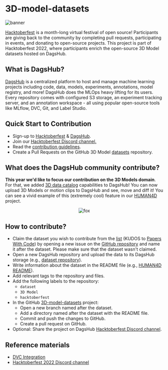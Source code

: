 # 3D-model-datasets

![banner](https://user-images.githubusercontent.com/66431403/192983164-b3d6d556-ac69-4fb8-8aef-726a4386406a.png)

[Hacktoberfest](https://hacktoberfest.digitalocean.com/) is a month-long virtual festival of open source! Participants are giving back to the community by completing pull requests, participating in events, and donating to open-source projects. This project is part of Hacktoberfest 2022, where participants enrich the open-source 3D Model datasets hosted on DagsHub.

## What is DagsHub?

[DagsHub](https://dagshub.com/) is a centralized platform to host and manage machine learning projects including code, data, models, experiments, annotations, model registry, and more! DagsHub does the MLOps heavy lifting for its users. Every repository comes with configured S3 storage, an experiment tracking server, and an annotation workspace - all using popular open-source tools like MLflow, DVC, Git, and Label Studio.

## **Quick Start to Contribution**

- Sign-up to [Hacktoberfest](https://hacktoberfest.digitalocean.com/profile) & [DagsHub](https://dagshub.com/user/sign_up?redirect_to=).
- Join our [Hacktoberfest Discord channel](https://discord.gg/xAGgkNht)[.](https://discord.gg/8RbB9G7r6n)
- Read the [contribution guidelines](https://hacktoberfest.com/participation/).
- Create a Pull Requests on the GitHub 3D Model [datasets](https://github.com/DagsHub/3D-model-datasets) repository. 

## **What does the DagsHub community contribute?**

**This year we'd like to focus our contribution on the 3D Models domain**. For that, we added [3D data catalog](https://dagshub.com/DagsHub/3D-model-demo) capabilities to DagsHub! You can now upload 3D Models or motion clips to DagsHub and see, move and diff it! You can see a vivid example of this (extremely cool) feature in our [HUMAN4D](https://dagshub.com/nirbarazida/HUMAN4D) project.

<p align="center">
  <img src="https://user-images.githubusercontent.com/66431403/192982633-cfeaabf8-5982-4190-b04a-5b1a543127e4.gif" alt="fox" />
</p>

## **How to contribute?**

- Claim the dataset you wish to contribute from the [list](https://paperswithcode.com/datasets?mod=3d) (KUDOS to [Papers With Code](https://paperswithcode.com/)) by opening a new issue on the [GitHub repository](https://github.com/DagsHub/3D-model-datasets) and name it after the dataset. Please make sure that the dataset wasn't claimed.
- Open a new DagsHub repository and upload the data to its DagsHub storage (e.g., [dataset repository](https://dagshub.com/nirbarazida/HUMAN4D)).
- Write information about the dataset in the README file (e.g., [HUMAN4D README](https://dagshub.com/nirbarazida/HUMAN4D/src/main/README.md)).
- Add relevant tags to the repository and files.
- Add the following labels to the repository:
    - `dataset`
    - `3D Model`
    - `hacktoberfest`
- In the GitHub [3D-model-datasets](https://github.com/DagsHub/3D-model-datasets) project:
    - Open a new branch named after the dataset.
    - Add a directory named after the dataset with the README file.
    - Commit and push the changes to GitHub.
    - Create a pull request on GitHub.
- Optional: Share the project on DagsHub [Hacktoberfest Discord channel](https://discord.gg/xAGgkNht).

## Reference materials

- [DVC Integration](https://dagshub.com/docs/integration_guide/dvc/)
- [Hacktoberfest 2022 Discord channel](https://discord.gg/8RbB9G7r6n)
